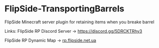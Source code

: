 # FlipSide-TransportingBarrels
FlipSide Minecraft server plugin for retaining items when you breake barrel

Links:
FlipSide RP Discord Server -> https://discord.gg/5DRCKTRhy3
                                                                  
FlipSide RP Dynamic Map -> [rp.flipside.net.ua](http://rp.flipside.net.ua/)
